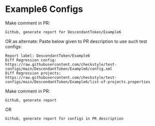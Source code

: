 # Example6 Configs
Make comment in PR:
```
Github, generate report for DescendantToken/Example6
```
OR as alternate:
Paste below given to PR description to use such test configs:
```
Report label: DescendantToken/Example6
Diff Regression config: https://raw.githubusercontent.com/checkstyle/test-configs/main/DescendantToken/Example6/config.xml
Diff Regression projects: https://raw.githubusercontent.com/checkstyle/test-configs/main/DescendantToken/Example6/list-of-projects.properties
```
Make comment in PR:
```
Github, generate report
```
OR
```
Github, generate report for configs in PR description
```
